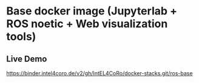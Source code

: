 # Base docker image (Jupyterlab + ROS noetic + Web visualization tools)

## Live Demo

https://binder.intel4coro.de/v2/gh/IntEL4CoRo/docker-stacks.git/ros-base